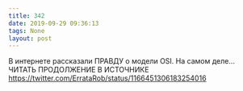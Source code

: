 ```yaml
---
title: 342
date: 2019-09-29 09:36:13
tags: None
layout: post
---
```


В интернете рассказали ПРАВДУ о модели OSI. На самом деле... ЧИТАТЬ ПРОДОЛЖЕНИЕ В ИСТОЧНИКЕ
<https://twitter.com/ErrataRob/status/1166451306183254016>
